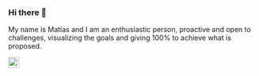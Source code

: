 ### Hi there 👋

My name is Matías and I am an enthusiastic person, proactive and open to challenges, visualizing the goals and giving 100% to achieve what is proposed.

[<img align="left" alt="Matias Maidana | LinkedIn" width="22px" src="https://cdn.jsdelivr.net/npm/simple-icons@v3/icons/linkedin.svg" />][linkedin]

[linkedin]: https://www.linkedin.com/in/matias-maidana-02497b264/

